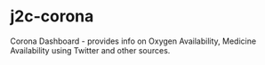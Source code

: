 # j2c-corona
Corona Dashboard - provides info on Oxygen Availability, Medicine Availability using Twitter and other sources.
